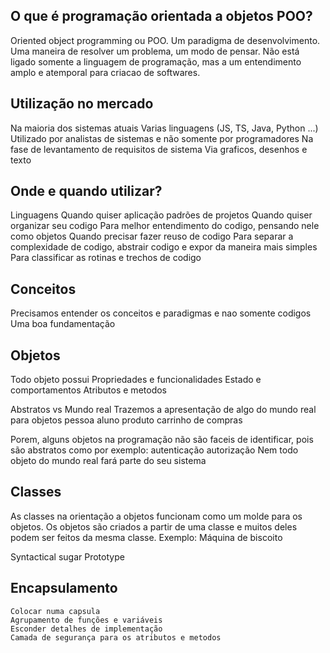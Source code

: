 ## O que é programação orientada a objetos POO?
Oriented object programming ou POO.
Um paradigma de desenvolvimento.
Uma maneira de resolver um problema, um modo de pensar.
Não está ligado somente a linguagem de programação, mas a um entendimento amplo e atemporal para criacao de softwares.

## Utilização no mercado
Na maioria dos sistemas atuais
Varias linguagens (JS, TS, Java, Python ...)
Utilizado por analistas de sistemas e não somente por programadores
    Na fase de levantamento de requisitos de sistema
    Via graficos, desenhos e texto

## Onde e quando utilizar?
Linguagens
Quando quiser aplicação padrões de projetos
Quando quiser organizar seu codigo
Para melhor entendimento do codigo, pensando nele como objetos
Quando precisar fazer reuso de codigo
Para separar a complexidade de codigo, abstrair codigo e expor da maneira mais simples
Para classificar as rotinas e trechos de codigo

## Conceitos
Precisamos entender os conceitos e paradigmas e nao somente codigos
Uma boa fundamentação

## Objetos
Todo objeto possui
    Propriedades e funcionalidades
    Estado e comportamentos
    Atributos e metodos

Abstratos vs Mundo real
Trazemos a apresentação de algo do mundo real para objetos
    pessoa
    aluno
    produto
    carrinho de compras

Porem, alguns objetos na programação não são faceis de identificar, pois são abstratos como por exemplo:
    autenticação
    autorização
Nem todo objeto do mundo real fará parte do seu sistema

## Classes
As classes na orientação a objetos funcionam como um molde para os objetos. Os objetos são criados a partir de uma classe e muitos deles podem ser feitos da mesma classe.
Exemplo:
    Máquina de biscoito

Syntactical sugar
Prototype

## Encapsulamento
    Colocar numa capsula
    Agrupamento de funções e variáveis
    Esconder detalhes de implementação
    Camada de segurança para os atributos e metodos
